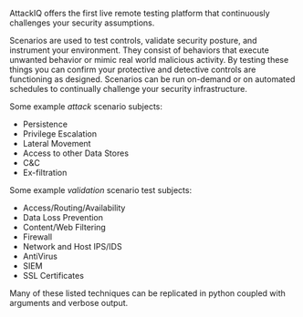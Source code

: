 AttackIQ offers the first live remote testing platform that continuously challenges your security assumptions.

Scenarios are used to test controls, validate security posture, and instrument your environment. They consist of behaviors that execute unwanted behavior or mimic real world malicious activity. By testing these things you can confirm your protective and detective controls are functioning as designed.
Scenarios can be run on-demand or on automated schedules to continually challenge your security infrastructure.

Some example *attack* scenario subjects:
+ Persistence
+ Privilege Escalation
+ Lateral Movement
+ Access to other Data Stores
+ C&C
+ Ex-filtration

Some example *validation* scenario test subjects:
+ Access/Routing/Availability
+ Data Loss Prevention
+ Content/Web Filtering
+ Firewall
+ Network and Host IPS/IDS
+ AntiVirus
+ SIEM
+ SSL Certificates

Many of these listed techniques can be replicated in python coupled with arguments and verbose output.